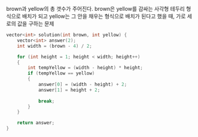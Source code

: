 brown과 yellow의 총 갯수가 주어진다. brown은 yellow를 감싸는 사각형 테두리 형식으로 배치가 되고 yellow는 그 안을 채우는 형식으로 배치가 된다고 했을 때, 가로 세로의 값을 구하는 문제
```C++
vector<int> solution(int brown, int yellow) {
    vector<int> answer(2);
    int width = (brown - 4) / 2;

    for (int height = 1; height < width; height++)
    {
        int tempYellow = (width - height) * height;
        if (tempYellow == yellow)
        {
            answer[0] = (width - height) + 2;
            answer[1] = height + 2;
            
            break;
        }
    }

    return answer;
}
```